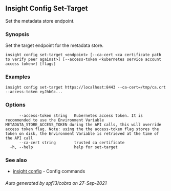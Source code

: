 ## Insight Config Set-Target

Set the metadata store endpoint.

### Synopsis

Set the target endpoint for the metadata store.

```
insight config set-target <endpoint> [--ca-cert <ca certificate path to verify peer against>] [--access-token <kubernetes service account access token>] [flags]
```

### Examples

```
insight config set-target https://localhost:8443 --ca-cert=/tmp/ca.crt --access-token eyJhbGc...
```

### Options

```
      --access-token string   Kubernetes access token. It is recommended to use the Environment Variable METADATA_STORE_ACCESS_TOKEN during the API calls, this will override access token flag. Note: using the the access-token flag stores the token on disk, the Environment Variable is retrieved at the time of the API call
      --ca-cert string        trusted ca certificate
  -h, --help                  help for set-target
```

### See also

* [insight config](insight_config.md)	 - Config commands

###### Auto generated by spf13/cobra on 27-Sep-2021
